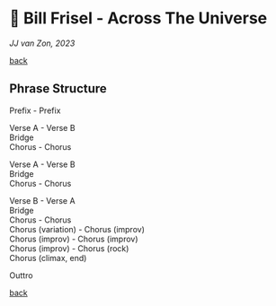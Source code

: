 🔮  Bill Frisel - Across The Universe
=====================================

*JJ van Zon, 2023*

[back](./README.md)


Phrase Structure
----------------

Prefix - Prefix

Verse A - Verse B  
Bridge  
Chorus - Chorus  

Verse A - Verse B  
Bridge  
Chorus - Chorus  

Verse B - Verse A  
Bridge  
Chorus - Chorus  
Chorus (variation) - Chorus (improv)  
Chorus (improv) - Chorus (improv)  
Chorus (improv) - Chorus (rock)  
Chorus (climax, end)  

Outtro  

[back](./README.md)
